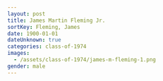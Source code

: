 ```yaml
---
layout: post
title: James Martin Fleming Jr.
sortKey: Fleming, James
date: 1900-01-01
dateUnknown: true
categories: class-of-1974
images:
  - /assets/class-of-1974/james-m-fleming-1.png
gender: male
---
```

